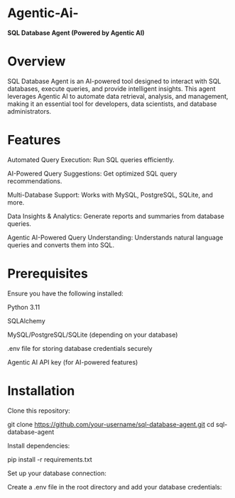 # Agentic-Ai-

**SQL Database Agent (Powered by Agentic AI)**

# Overview

SQL Database Agent is an AI-powered tool designed to interact with SQL databases, execute queries, and provide intelligent insights. This agent leverages Agentic AI to automate data retrieval, analysis, and management, making it an essential tool for developers, data scientists, and database administrators.


# Features

Automated Query Execution: Run SQL queries efficiently.

AI-Powered Query Suggestions: Get optimized SQL query recommendations.

Multi-Database Support: Works with MySQL, PostgreSQL, SQLite, and more.

Data Insights & Analytics: Generate reports and summaries from database queries.

Agentic AI-Powered Query Understanding: Understands natural language queries and converts them into SQL.


# Prerequisites

Ensure you have the following installed:

Python 3.11 

SQLAlchemy

MySQL/PostgreSQL/SQLite (depending on your database)

.env file for storing database credentials securely

Agentic AI API key (for AI-powered features)

# Installation

Clone this repository:

git clone https://github.com/your-username/sql-database-agent.git
cd sql-database-agent

Install dependencies:

pip install -r requirements.txt

Set up your database connection:

Create a .env file in the root directory and add your database credentials:





